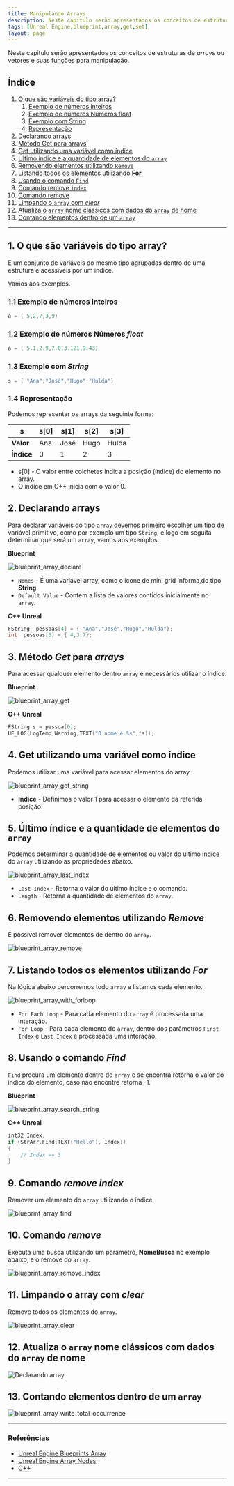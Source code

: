 ```yaml
---
title: Manipulando Arrays
description: Neste capitulo serão apresentados os conceitos de estruturas de *arrays* ou vetores e suas funções para manipulação.
tags: [Unreal Engine,blueprint,array,get,set]
layout: page
---
```


Neste capitulo serão apresentados os conceitos de estruturas de *arrays* ou vetores e suas funções para manipulação.

## Índice
1. [O que são variáveis do tipo array?](#1)
     1. [Exemplo de números inteiros](#1.1)
     1. [Exemplo de números Números float](#1.2)
     1. [Exemplo com String](#1.3)
     1. [Representação](#1.4)
1. [Declarando arrays](#2)
1. [Método Get para arrays](#3)
1. [Get utilizando uma variável como índice](#4)
1. [Último índice e a quantidade de elementos do `array`](#5)
1. [Removendo elementos utilizando `Remove`](#6)
1. [Listando todos os elementos utilizando **For**](#7)
1. [Usando o comando `Find`](#8)
1. [Comando remove `index`](#9)
1. [Comando remove](#10)
1. [Limpando o `array` com *clear*](#11)
1. [Atualiza o `array` nome clássicos com dados do `array` de nome](#12)
1. [Contando elementos dentro de um `array`](#13)

***

<a name="1"></a>
## 1. O que são variáveis do tipo array?
É um conjunto de variáveis do mesmo tipo agrupadas dentro de uma estrutura e acessíveis por um índice.  

Vamos aos exemplos.

<a name="1.1"></a>
### 1.1 Exemplo de números inteiros  

```cpp
a = ( 5,2,7,3,9)  
```

<a name="1.2"></a>
### 1.2 Exemplo de números Números *float*  

```cpp
a = ( 5.1,2.9,7.0,3.121,9.43)  
```

<a name="1.3"></a>
### 1.3 Exemplo com *String*  

```cpp
s = ( "Ana","José","Hugo","Hulda")
```

<a name="1.4"></a>
### 1.4 Representação
Podemos representar os arrays da seguinte forma:

| s         |s[0] |s[1] |s[2] | s[3]  |
|---        |---  |---  |---  |---    |
|**Valor**  |Ana  |José |Hugo |Hulda  |
|**Índice** |  0  | 1   | 2   | 3     |

- s[0] - O valor entre colchetes indica a posição (índice) do elemento no array.
- O índice em C++ inicia com o valor 0.

<a name="2"></a>
## 2. Declarando arrays
Para declarar variáveis do tipo `array` devemos primeiro escolher um tipo de variável primitivo, como por exemplo um tipo `String`, e logo em seguita determinar que será um `array`, vamos aos exemplos.

**Blueprint**    

![blueprint_array_declare](imagens/array/blueprint_array_declare.jpg)

- `Nomes` - É uma variável array, como o ícone de mini grid informa,do tipo **String**.
- `Default Value` - Contem a lista de valores contidos inicialmente no `array`.

**C++ Unreal**  

```cpp
FString  pessoas[4] = { "Ana","José","Hugo","Hulda"};
int  pessoas[3] = { 4,3,7};
```

<a name="3"></a>
## 3. Método *Get* para *arrays*
Para acessar qualquer elemento dentro `array` é necessários utilizar o índice.  

**Blueprint**  

![blueprint_array_get](imagens/array/blueprint_array_get.jpg)

**C++ Unreal**  

```cpp
FString s = pessoa[0];
UE_LOG(LogTemp,Warning,TEXT("O nome é %s",*s));
```

<a name="4"></a>
## 4. Get utilizando uma variável como índice
Podemos utilizar uma variável para acessar elementos do array.

![blueprint_array_get_string](imagens/array/blueprint_array_get_string.jpg)

- **Indice** - Definimos o valor 1 para acessar o elemento da referida posição.

<a name="5"></a>
## 5. Último índice e a quantidade de elementos do `array`
Podemos determinar a quantidade de elementos ou valor do último índice do `array` utilizando as propriedades abaixo.    

![blueprint_array_last_index](imagens/array/blueprint_array_last_index.jpg)

- `Last Index` - Retorna o valor do último índice e o comando.
- `Length` - Retorna a quantidade de elementos do `array`.

<a name="6"></a>
## 6. Removendo elementos utilizando *Remove*
É possível remover elementos de dentro do `array`.    

![blueprint_array_remove](imagens/array/blueprint_array_remove.jpg)

<a name="7"></a>
## 7. Listando todos os elementos utilizando *For*
Na lógica abaixo percorremos todo `array` e listamos cada elemento.   

![blueprint_array_with_forloop](imagens/array/blueprint_array_with_forloop.jpg)

- `For Each Loop` - Para cada elemento do `array` é processada uma interação.
- `For Loop` - Para cada elemento do `array`, dentro dos parâmetros `First Index` e `Last Index` é processada uma interação.

<a name="8"></a>
## 8. Usando o comando *Find*
`Find` procura um elemento dentro do `array` e se encontra retorna o valor do índice do elemento, caso não encontre retorna -1.   

**Blueprint**      

![blueprint_array_search_string](imagens/array/blueprint_array_search_string.jpg)    

**C++ Unreal**

```cpp
int32 Index;
if (StrArr.Find(TEXT("Hello"), Index))
{
    // Index == 3
}
```

<a name="9"></a>
## 9. Comando *remove index*
Remover um elemento do `array` utilizando o índice.      

![blueprint_array_find](imagens/array/blueprint_array_find.jpg)

<a name="10"></a>
## 10. Comando *remove*
Executa uma busca utilizando um parâmetro, **NomeBusca** no exemplo abaixo, e o remove do `array`.    

![blueprint_array_remove_index](imagens/array/blueprint_array_remove_index.jpg)

<a name="11"></a>
## 11. Limpando o array com *clear*
Remove todos os elementos do `array`.

![blueprint_array_clear](imagens/array/blueprint_array_clear.jpg)

<a name="12"></a>
## 12. Atualiza o `array` **nome clássicos** com dados do `array` de **nome**

![Declarando array](imagens/array/blueprint_array_fill_string.jpg)

<a name="13"></a>
## 13. Contando elementos dentro de um `array`
![blueprint_array_write_total_occurrence](imagens/array/blueprint_array_write_total_occurrence.jpg)

***
### Referências
- [Unreal Engine Blueprints Array](https://docs.unrealengine.com/en-US/Engine/Blueprints/UserGuide/Arrays/index.html)   
- [Unreal Engine Array Nodes](https://docs.unrealengine.com/en-US/Engine/Blueprints/UserGuide/Arrays/ArrayNodes/index.html)    
- [C++](https://www.codegrepper.com/code-examples/cpp/ue4+c%2B%2B+array)

***
